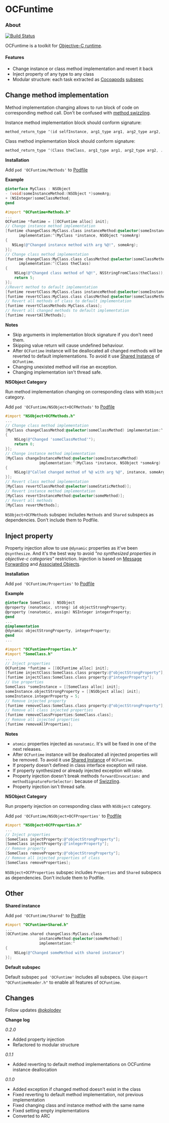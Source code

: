 OCFuntime
============

### About
[![Build Status](https://travis-ci.org/belkevich/ocfuntime.png?branch=develop)](https://travis-ci.org/belkevich/ocfuntime)

OCFuntime is a toolkit for [Objective-C runtime](https://developer.apple.com/library/mac/#documentation/Cocoa/Reference/ObjCRuntimeRef/Reference/reference.html).

#### Features
* Change instance or class method implementation and revert it back
* Inject property of any type to any class
* Modular structure: each task extracted as [Cocoapods](http://cocoapods.org/) [subspec](http://guides.cocoapods.org/syntax/podspec.html#subspec)

## Change method implementation
Method implementation changing allows to run block of code on corresponding method call. Don't be confused with [method swizzling](http://nshipster.com/method-swizzling/).

Instance method implementation block should conform signature:
```objective-c
method_return_type ^(id selfInstance, arg1_type arg1, arg2_type arg2, ...)
```
Class method implementation block should conform signature:
```objective-c
method_return_type ^(Class theClass, arg1_type arg1, arg2_type arg2, ...)
```

**Installation**

Add `pod 'OCFuntime/Methods'` to [Podfile](http://guides.cocoapods.org/using/the-podfile.html)

**Example**
```objective-c
@interface MyClass : NSObject
- (void)someInstanceMethod:(NSObject *)someArg;
+ (NSInteger)someClassMethod;
@end
```

```objective-c
#import "OCFuntime+Methods.h"
...
OCFuntime *funtime = [[OCFuntime alloc] init];
// Change instance method implementation
[funtime changeClass:MyClass.class instanceMethod:@selector(someInstanceMethod:)
      implementation:^(MyClass *instance, NSObject *someArg)
{
   NSLog(@"Changed instance method with arg %@!", someArg);
}];
// Change class method implementation
[funtime changeClass:MyClass.class classMethod:@selector(someClassMethod)
      implementation:^(Class theClass)
{
    NSLog(@"Changed class method of %@!", NSStringFromClass(theClass));
    return 5;
}];
//Revert method to default implementation
[funtime revertClass:MyClass.class instanceMethod:@selector(someInstanceMethod)];
[funtime revertClass:MyClass.class classMethod:@selector(someClassMethod)];
// Revert all methods of class to default implementation
[funtime revertClassMethods:MyClass.class];
// Revert all changed methods to default implementation
[funtime revertAllMethods];
```
**Notes**
* Skip arguments in implementation block signature if you don't need them.
* Skipping value return will cause undefined behaviour.
* After `OCFuntime` instance will be deallocated all changed methods will be reverted to default implementations. To avoid it use [Shared Instance](https://github.com/belkevich/ocfuntime#other) of `OCFuntime`.
* Changing unexisted method will rise an exception.
* Changing implementation isn't thread safe.

**NSObject Category**

Run method implementation changing on corresponding class with `NSObject` category.

Add `pod 'OCFuntime/NSObject+OCFMethods'` to [Podfile](http://guides.cocoapods.org/using/the-podfile.html)
```objective-c
#import "NSObject+OCFMethods.h"
...
// Change class method implementation
[MyClass changeClassMethod:@selector(someClassMethod) implementation:^
{
    NSLog(@"Changed 'someClassMethod'");
    return 0;
}];
// Change instance method implementation
[MyClass changeInstanceMethod:@selector(someInstanceMethod)
               implementation:^(MyClass *instance, NSObject *someArg)
{
    NSLog(@"Called changed method of %@ with arg %@", instance, someArg);
}];
// Revert class method implementation
[MyClass revertClassMethod:@selector(someStaticMethod)];
// Revert instance method implementation
[MyClass revertInstanceMethod:@selector(someMethod)];
// Revert all methods
[MyClass revertMethods];
```
`NSObject+OCFMethods` subspec includes `Methods` and `Shared` subspecs as dependencies. Don't include them to Podfile.

## Inject property
Property injection allow to use `@dynamic` properties as it've been `@synthesize`.
And it's the best way to avoid *"no synthesized properties in objective-c categories"* restriction.
Injection is based on [Message Forwarding](https://developer.apple.com/library/ios/documentation/Cocoa/Conceptual/ObjCRuntimeGuide/Articles/ocrtForwarding.html) and [Associated Objects](http://nshipster.com/associated-objects/).

**Installation**

Add `pod 'OCFuntime/Properties'` to [Podfile](http://guides.cocoapods.org/using/the-podfile.html)

**Example**
```objective-c
@interface SomeClass : NSObject
@property (nonatomic, strong) id objectStrongProperty;
@property (nonatomic, assign) NSInteger integerProperty;
@end
...
@implementation
@dynamic objectStrongProperty, integerProperty;
@end
...
```

```objective-c
#import "OCFuntime+Properties.h"
#import "SomeClass.h"
...
// Inject properties
OCFuntime *funtime = [[OCFuntime alloc] init];
[funtime injectClass:SomeClass.class property:@"objectStrongProperty"];
[funtime injectClass:SomeClass.class property:@"integerProperty"];
// Use properties
SomeClass *someInstance = [[SomeClass alloc] init];
someInstance.objectStrongProperty = [[NSObject alloc] init];
someInstance.integerProperty = 5;
// Remove injected property
[funtime removeClass:SomeClass.class property:@"objectStrongProperty"];
// Remove all class injected properties
[funtime removeClassProperties:SomeClass.class];
// Remove all injected properties
[funtime removeAllProperties];
```

**Notes**
* `atomic` properties injected as `nonatomic`. It's will be fixed in one of the next releases.
* After `OCFuntime` instance will be deallocated all injected properties will be removed. To avoid it use [Shared Instance](https://github.com/belkevich/ocfuntime#other) of `OCFuntime`.
* If property doesn't defined in class interface exception will raise.
* If property synthesized or already injected exception will raise.
* Property injection doesn't break methods `forwardInvocation:` and `methodSignatureForSelector:` because of [Swizzling](http://nshipster.com/method-swizzling/).
* Property injection isn't thread safe.

**NSObject Category**

Run property injection on corresponding class with `NSObject` category.

Add `pod 'OCFuntime/NSObject+OCFProperties'` to [Podfile](http://guides.cocoapods.org/using/the-podfile.html)
```objective-c
#import "NSObject+OCFProperties.h"
...
// Inject properties
[SomeClass injectProperty:@"objectStrongProperty"];
[SomeClass injectProperty:@"integerProperty"];
// Remove property
[SomeClass removeProperty:@"objectStrongProperty"];
// Remove all injected properties of class
[SomeClass removeProperties];
```
`NSObject+OCFProperties` subspec includes `Properties` and `Shared` subspecs as dependencies. Don't include them to Podfile.

## Other

**Shared instance**

Add `pod 'OCFuntime/Shared'` to [Podfile](http://guides.cocoapods.org/using/the-podfile.html)
```objective-c
#import "OCFuntime+Shared.h"
...
[OCFuntime.shared changeClass:MyClass.class
               instanceMethod:@selector(someMethod)]
               implementation:^
{
    NSLog(@"Changed someMethod with shared instance")
}];
```

**Default subspec**

Default subspec `pod 'OCFuntime'` includes all subspecs. Use `@import "OCFuntimeHeader.h"` to enable all features of `OCFuntime`.

## Changes
Follow updates [@okolodev](https://twitter.com/okolodev)

**Change log**

*0.2.0*
* Added property injection
* Refactored to modular structure

*0.1.1*
* Added reverting to default method implementations on OCFuntime instance deallocation

*0.1.0*
* Added exception if changed method doesn't exist in the class
* Fixed reverting to default method implementation, not previous implementation
* Fixed changing class and instance method with the same name
* Fixed setting empty implementations
* Converted to ARC

